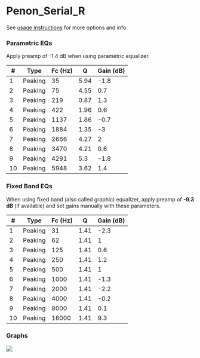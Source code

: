 # Penon_Serial_R
See [usage instructions](https://github.com/jaakkopasanen/AutoEq#usage) for more options and info.

### Parametric EQs
Apply preamp of -1.4 dB when using parametric equalizer.

|   # | Type    |   Fc (Hz) |    Q |   Gain (dB) |
|-----|---------|-----------|------|-------------|
|   1 | Peaking |        35 | 5.94 |        -1.8 |
|   2 | Peaking |        75 | 4.55 |         0.7 |
|   3 | Peaking |       219 | 0.87 |         1.3 |
|   4 | Peaking |       422 | 1.96 |         0.6 |
|   5 | Peaking |      1137 | 1.86 |        -0.7 |
|   6 | Peaking |      1884 | 1.35 |        -3   |
|   7 | Peaking |      2666 | 4.27 |         2   |
|   8 | Peaking |      3470 | 4.21 |         0.6 |
|   9 | Peaking |      4291 | 5.3  |        -1.8 |
|  10 | Peaking |      5948 | 3.62 |         1.4 |

### Fixed Band EQs
When using fixed band (also called graphic) equalizer, apply preamp of **-9.3 dB** (if available) and set gains manually with these parameters.

|   # | Type    |   Fc (Hz) |    Q |   Gain (dB) |
|-----|---------|-----------|------|-------------|
|   1 | Peaking |        31 | 1.41 |        -2.3 |
|   2 | Peaking |        62 | 1.41 |         1   |
|   3 | Peaking |       125 | 1.41 |         0.6 |
|   4 | Peaking |       250 | 1.41 |         1.2 |
|   5 | Peaking |       500 | 1.41 |         1   |
|   6 | Peaking |      1000 | 1.41 |        -1.3 |
|   7 | Peaking |      2000 | 1.41 |        -2.2 |
|   8 | Peaking |      4000 | 1.41 |        -0.2 |
|   9 | Peaking |      8000 | 1.41 |         0.1 |
|  10 | Peaking |     16000 | 1.41 |         9.3 |

### Graphs
![](./Penon_Serial_R.png)
